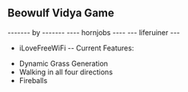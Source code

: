Beowulf Vidya Game
------------------
------- by -------
---- hornjobs ----
--- liferuiner ---
- iLoveFreeWiFi --
Current Features:
* Dynamic Grass Generation
* Walking in all four directions
* Fireballs